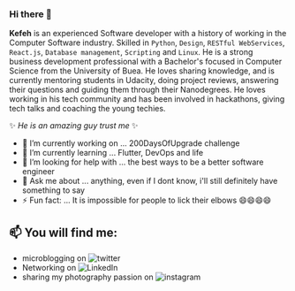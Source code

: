 ### Hi there 👋

**Kefeh** is an experienced Software developer with a history of working in the Computer Software industry. Skilled in `Python`, `Design`, `RESTful WebServices`, `React.js`,  `Database management`, `Scripting` and `Linux`. He is a strong business development professional with a Bachelor's focused in Computer Science from the University of Buea. He loves sharing knowledge, and is currently mentoring students in Udacity, doing project reviews, answering their questions and guiding them through their Nanodegrees. He loves working in his tech community and has been involved in hackathons, giving tech talks and coaching the young techies.


✨ _He is an amazing guy trust me_ ✨

- 🔭 I’m currently working on ... 200DaysOfUpgrade challenge
- 🌱 I’m currently learning ... Flutter, DevOps and life
- 🤔 I’m looking for help with ... the best ways to be a better software engineer
- 💬 Ask me about ... anything, even if I dont know, i'll still definitely have something to say
- ⚡ Fun fact: ... It is impossible for people to lick their elbows 😄😄😄😄

## 📫 You will find me: 
  - microblogging on ![twitter](https://twitter.com/KefehCollins)
  - Networking on ![LinkedIn](https://www.linkedin.com/in/kefeh-collins/)
  - sharing my photography passion on ![instagram](https://www.instagram.com/kefscloseuplife)
